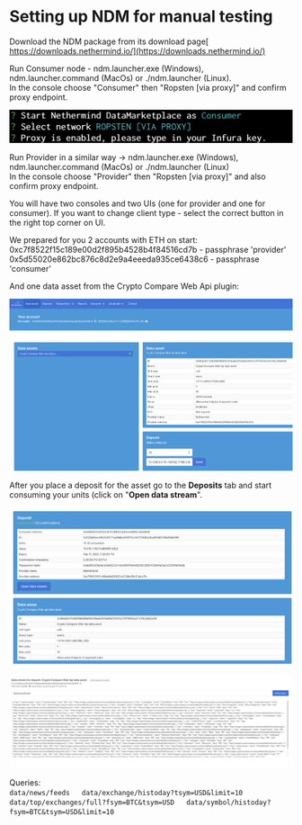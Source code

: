 # Setting up NDM for manual testing

Download the NDM package from its download page[ https://downloads.nethermind.io/](https://downloads.nethermind.io/)

Run Consumer node - ndm.launcher.exe \(Windows\),  ndm.launcher.command \(MacOs\) or ./ndm.launcher \(Linux\).   
In the console choose "Consumer" then "Ropsten \[via proxy\]" and confirm proxy endpoint.

![](../.gitbook/assets/image%20%28139%29.png)

Run Provider in a similar way -&gt; ndm.launcher.exe \(Windows\),  ndm.launcher.command \(MacOs\) or ./ndm.launcher \(Linux\)  
In the console choose "Provider" then "Ropsten \[via proxy\]" and also confirm proxy endpoint.

You will have two consoles and two UIs \(one for provider and one for consumer\). If you want to change client type - select the correct button in the right top corner on UI.

We prepared for you 2 accounts with ETH on start:   
0xc7f8522f15c189e00d2f895b4528b4f84516cd7b - passphrase 'provider' 0x5d55020e862bc876c8d2e9a4eeeda935ce6438c6 - passphrase 'consumer'

And one data asset from the Crypto Compare Web Api plugin:

![](../.gitbook/assets/image%20%28117%29.png)

After you place a deposit for the asset go to the **Deposits** tab and start consuming your units \(click on "**Open data stream**".

![On selecting deposit the deposit details tab wil appear - to consume units go to &apos;Open data stream&apos;](../.gitbook/assets/image%20%28123%29.png)

![On input you can write your queries to recieve data from provider](../.gitbook/assets/image%20%28118%29.png)

  Queries:   
  `data/news/feeds  
  data/exchange/histoday?tsym=USD&limit=10  
  data/top/exchanges/full?fsym=BTC&tsym=USD  
  data/symbol/histoday?fsym=BTC&tsym=USD&limit=10`

